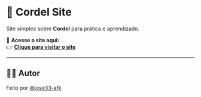 # 📜 Cordel Site

Site simples sobre **Cordel** para prática e aprendizado.

🔗 **Acesse o site aqui:**  
👉 [**Clique para visitar o site**](https://jose33-afk.github.io/Cordel-Site/)

---
## 🙋‍♂️ Autor

Feito por [@jose33-afk](https://github.com/jose33-afk)


